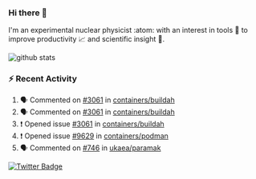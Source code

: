 ### Hi there 👋 

I'm an experimental nuclear physicist :atom: with an interest in tools :wrench: to improve productivity :chart_with_upwards_trend: and scientific insight :telescope:.

![github stats](https://github-readme-stats.vercel.app/api?username=agoose77&show_icons=true&hide_rank=true&hide_title=true&bg_color=30,e76445,904e95&text_color=efe3ec&icon_color=efe3ec)
<!--
**agoose77/agoose77** is a ✨ _special_ ✨ repository because its `README.md` (this file) appears on your GitHub profile.

Here are some ideas to get you started:

- 🔭 I’m currently working on ...
- 🌱 I’m currently learning ...
- 👯 I’m looking to collaborate on ...
- 🤔 I’m looking for help with ...
- 💬 Ask me about ...
- 📫 How to reach me: ...
- 😄 Pronouns: ...
- ⚡ Fun fact: ...
-->

### :zap: Recent Activity
<!--START_SECTION:activity-->
1. 🗣 Commented on [#3061](https://github.com/containers/buildah/issues/3061) in [containers/buildah](https://github.com/containers/buildah)
2. 🗣 Commented on [#3061](https://github.com/containers/buildah/issues/3061) in [containers/buildah](https://github.com/containers/buildah)
3. ❗️ Opened issue [#3061](https://github.com/containers/buildah/issues/3061) in [containers/buildah](https://github.com/containers/buildah)
4. ❗️ Opened issue [#9629](https://github.com/containers/podman/issues/9629) in [containers/podman](https://github.com/containers/podman)
5. 🗣 Commented on [#746](https://github.com/ukaea/paramak/issues/746) in [ukaea/paramak](https://github.com/ukaea/paramak)
<!--END_SECTION:activity-->


[![Twitter Badge](https://img.shields.io/twitter/follow/agoose77?style=flat-square&logo=Twitter&logoColor=white&color=cornflowerblue)](https://twitter.com/agoose77)
